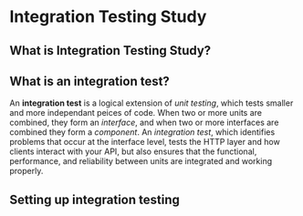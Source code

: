 # Integration Testing Study

## What is Integration Testing Study?



## What is an integration test?
An **integration test** is a logical extension of *unit testing*, which tests smaller and more independant peices of code.  When
two or more units are combined, they form an *interface*, and when two or more interfaces are combined they form a *component*.
An *integration test*, which identifies problems that occur at the interface level, tests the HTTP layer and how clients interact with your
API, but also ensures that the functional, performance, and reliability between units are integrated and working properly.

## Setting up integration testing